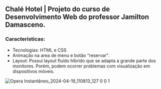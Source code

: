 ## Chalé Hotel | Projeto do curso de Desenvolvimento Web do professor Jamilton Damasceno.

### Características:
- Tecnologias: HTML e CSS
- Animação na area de menu e botão "reservar".
- Layout: Possui layout fluído híbrido que se adapta a grande parte dos monitores. Porém, podem ocorrer problemas com visualização em dispositivos móveis.

![Opera Instantâneo_2024-04-19_110813_127 0 0 1](https://github.com/SaymonPZ/Projeto-hotel-chale/assets/96018720/45c9ea05-96b8-4edb-8d9f-ce54ef0f9e23)

